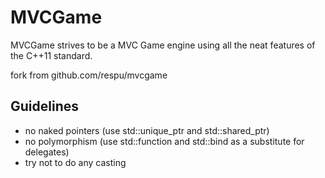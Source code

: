 MVCGame
=====================

MVCGame strives to be a MVC Game engine
using all the neat features of the C++11 standard.

fork from github.com/respu/mvcgame

Guidelines
----------

* no naked pointers (use std::unique_ptr and std::shared_ptr)
* no polymorphism (use std::function and std::bind as a substitute for delegates)
* try not to do any casting
